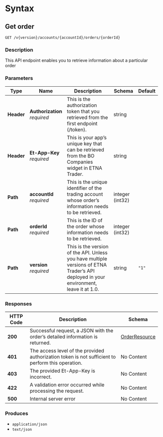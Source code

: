 # Syntax

## Get order

```
GET /v{version}/accounts/{accountId}/orders/{orderId}
```

### Description

This API endpoint enables you to retrieve information about a particular order

### Parameters

| Type       | Name                                                         | Description                                                                                                                           | Schema          | Default |
| ---------- | ------------------------------------------------------------ | ------------------------------------------------------------------------------------------------------------------------------------- | --------------- | ------- |
| **Header** | <p><strong>Authorization</strong>  <br><em>required</em></p> | This is the authorization token that you retrieved from the first endpoint (/token).                                                  | string          |         |
| **Header** | <p><strong>Et-App-Key</strong>  <br><em>required</em></p>    | This is your app’s unique key that can be retrieved from the BO Companies widget in ETNA Trader.                                      | string          |         |
| **Path**   | <p><strong>accountId</strong>  <br><em>required</em></p>     | This is the unique identifier of the trading account whose order’s information needs to be retrieved.                                 | integer (int32) |         |
| **Path**   | <p><strong>orderId</strong>  <br><em>required</em></p>       | This is the ID of the order whose information needs to be retrieved.                                                                  | integer (int32) |         |
| **Path**   | <p><strong>version</strong>  <br><em>required</em></p>       | This is the version of the API. Unless you have multiple versions of ETNA Trader’s API deployed in your environment, leave it at 1.0. | string          | `"1"`   |

### Responses

| HTTP Code | Description                                                                                       | Schema                                             |
| --------- | ------------------------------------------------------------------------------------------------- | -------------------------------------------------- |
| **200**   | Successful request, a JSON with the order’s detailed information is returned.                     | [OrderResource](orders\_getorder.md#orderresource) |
| **401**   | The access level of the provided authorization token is not sufficient to perform this operation. | No Content                                         |
| **403**   | The provided Et-App-Key is incorrect.                                                             | No Content                                         |
| **422**   | A validation error occurred while processing the request.                                         | No Content                                         |
| **500**   | Internal server error                                                                             | No Content                                         |

### Produces

* `application/json`
* `text/json`
